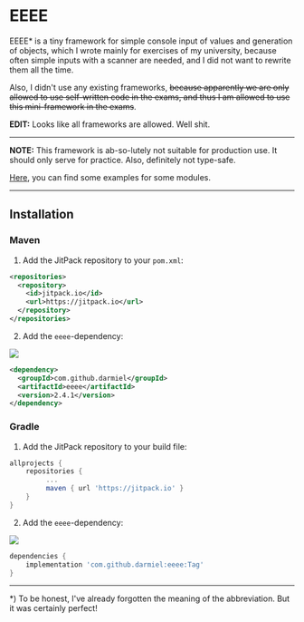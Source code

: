 # EEEE

EEEE* is a tiny framework for simple console input of values and generation of objects, which I
wrote mainly for exercises of my university, because often simple inputs with a scanner are
needed, and I did not want to rewrite them all the time.

Also, I didn't use any existing frameworks, ~~because apparently we are only allowed to use
self-written code in the exams, and thus I am allowed to use this mini-framework in the exams~~.

**EDIT:** Looks like all frameworks are allowed. Well shit.

---

**NOTE:** This framework is ab-so-lutely not suitable for production use. It should only serve for
practice. Also, definitely not type-safe.

[Here](https://github.com/darmiel/eeee/tree/main/src/main/java/example), you can find some examples for some modules.

---

## Installation

### Maven

1. Add the JitPack repository to your `pom.xml`:

```xml
<repositories>
  <repository>
    <id>jitpack.io</id>
    <url>https://jitpack.io</url>
  </repository>
</repositories>
```

2. Add the `eeee`-dependency:

[![](https://jitpack.io/v/darmiel/eeee.svg)](https://jitpack.io/#darmiel/eeee)

```xml
<dependency>
  <groupId>com.github.darmiel</groupId>
  <artifactId>eeee</artifactId>
  <version>2.4.1</version>
</dependency>
```

### Gradle

1. Add the JitPack repository to your build file:

```gradle
allprojects {
    repositories {
         ...
         maven { url 'https://jitpack.io' }
    }
}
```

2. Add the `eeee`-dependency:

[![](https://jitpack.io/v/darmiel/eeee.svg)](https://jitpack.io/#darmiel/eeee)

```gradle
dependencies {
    implementation 'com.github.darmiel:eeee:Tag'
}
```

---

*) To be honest, I've already forgotten the meaning of the abbreviation. But it was certainly
perfect!

